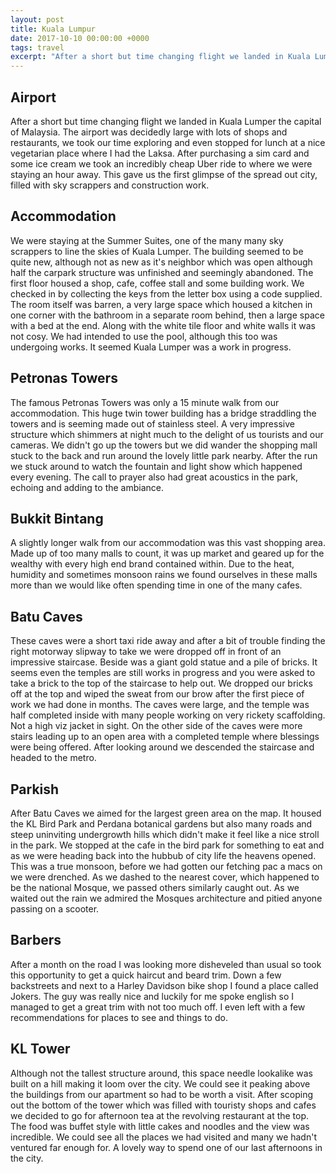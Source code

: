 ```yaml
---
layout: post
title: Kuala Lumpur
date: 2017-10-10 00:00:00 +0000
tags: travel
excerpt: "After a short but time changing flight we landed in Kuala Lumper the capital of Malaysia."
---
```


## Airport

After a short but time changing flight we landed in Kuala Lumper the capital of Malaysia. The airport was decidedly large with lots of shops and restaurants, we took our time exploring and even stopped for lunch at a nice vegetarian place where I had the Laksa. After purchasing a sim card and some ice cream we took an incredibly cheap Uber ride to where we were staying an hour away. This gave us the first glimpse of the spread out city, filled with sky scrappers and construction work.


## Accommodation

We were staying at the Summer Suites, one of the many many sky scrappers to line the skies of Kuala Lumper. The building seemed to be quite new, although not as new as it's neighbor which was open although half the carpark structure was unfinished and seemingly abandoned. The first floor housed a shop, cafe, coffee stall and some building work. We checked in by collecting the keys from the letter box using a code supplied. The room itself was barren, a very large space which housed a kitchen in one corner with the bathroom in a separate room behind, then a large space with a bed at the end. Along with the white tile floor and white walls it was not cosy. We had intended to use the pool, although this too was undergoing works. It seemed Kuala Lumper was a work in progress.


## Petronas Towers

The famous Petronas Towers was only a 15 minute walk from our accommodation. This huge twin tower building has a bridge straddling the towers and is seeming made out of stainless steel. A very impressive structure which shimmers at night much to the delight of us tourists and our cameras. We didn't go up the towers but we did wander the shopping mall stuck to the back and run around the lovely little park nearby. After the run we stuck around to watch the fountain and light show which happened every evening. The call to prayer also had great acoustics in the park, echoing and adding to the ambiance.


## Bukkit Bintang

A slightly longer walk from our accommodation was this vast shopping area. Made up of too many malls to count, it was up market and geared up for the wealthy with every high end brand contained within. Due to the heat, humidity and sometimes monsoon rains we found ourselves in these malls more than we would like often spending time in one of the many cafes.


## Batu Caves

These caves were a short taxi ride away and after a bit of trouble finding the right motorway slipway to take we were dropped off in front of an impressive staircase. Beside was a giant gold statue and a pile of bricks. It seems even the temples are still works in progress and you were asked to take a brick to the top of the staircase to help out. We dropped our bricks off at the top and wiped the sweat from our brow after the first piece of work we had done in months. The caves were large, and the temple was half completed inside with many people working on very rickety scaffolding. Not a high viz jacket in sight. On the other side of the caves were more stairs leading up to an open area with a completed temple where blessings were being offered. After looking around we descended the staircase and headed to the metro.


## Parkish

After Batu Caves we aimed for the largest green area on the map. It housed the KL Bird Park and Perdana botanical gardens but also many roads and steep uninviting undergrowth hills which didn't make it feel like a nice stroll in the park. We stopped at the cafe in the bird park for something to eat and as we were heading back into the hubbub of city life the heavens opened. This was a true monsoon, before we had gotten our fetching pac a macs on we were drenched. As we dashed to the nearest cover, which happened to be the national Mosque, we passed others similarly caught out. As we waited out the rain we admired the Mosques architecture and pitied anyone passing on a scooter.


## Barbers

After a month on the road I was looking more disheveled than usual so took this opportunity to get a quick haircut and beard trim. Down a few backstreets and next to a Harley Davidson bike shop I found a place called Jokers. The guy was really nice and luckily for me spoke english so I managed to get a great trim with not too much off. I even left with a few recommendations for places to see and things to do.


## KL Tower

Although not the tallest structure around, this space needle lookalike was built on a hill making it loom over the city. We could see it peaking above the buildings from our apartment so had to be worth a visit. After scoping out the bottom of the tower which was filled with touristy shops and cafes we decided to go for afternoon tea at the revolving restaurant at the top. The food was buffet style with little cakes and noodles and the view was incredible. We could see all the places we had visited and many we hadn't ventured far enough for. A lovely way to spend one of our last afternoons in the city.
